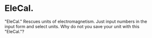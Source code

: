 # EleCal.
"EleCal." Rescues units of electromagnetism.
Just input numbers in the input form and select units.
Why do not you save your unit with this "EleCal."?
